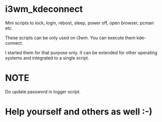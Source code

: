 # i3wm_kdeconnect
Mini scripts to lock, login, reboot, sleep, power off, open browser, pcman etc.


These scripts can be only used on i3wm. You can execute them kde-connect.


I started them for that purpose only. It can be extended for other operating systems and integrated to a single script.

# NOTE
Do update password in logger script.

# Help yourself and others as well :-) 